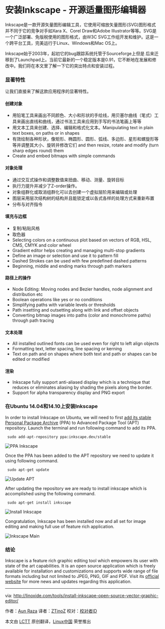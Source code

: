 安装Inkscape - 开源适量图形编辑器
================================================================================
Inkscape是一款开源矢量图形编辑工具，它使用可缩放矢量图形(SVG)图形格式并不同于它的竞争对手如Xara X、Corel Draw和Adobe Illustrator等等。SVG是一个广泛部署、免版税使用的图形格式，由W3C SVG工作组开发和维护。这是一个跨平台工具，完美运行于Linux、Windows和Mac OS上。

Inkscape始于2003年，起初它的bug跟踪系统托管于Sourceforge上但是 后来迁移到了Launchpad上。当前它最新的一个稳定版本是0.91，它不断地在发展和修改中。我们将在本文里了解一下它的突出特点和安装过程。

### 显著特性 ###

让我们直接来了解这款应用程序的显著特性。

#### 创建对象 ####

- 用铅笔工具来画出不同颜色、大小和形状的手绘线，用贝塞尔曲线（笔式）工具来画出直线和曲线，通过书法工具来应用到手写的书法笔画上等等
- 用文本工具来创建、选择、编辑和格式化文本。Manipulating text in plain text boxes, on paths or in shapes
- 有效绘制各种形状，像矩形、椭圆形、圆形、弧线、多边形、星形和螺旋形等等并调整其大小、旋转并修改它们 and then resize, rotate and modify (turn sharp edges round) them
- Create and embed bitmaps with simple commands

#### 对象处理 ####

- 通过交互式操作和调整数值来扭曲、移动、测量、旋转目标
- 执行力提升并减少了Z-order操作。
- 对象组群化或取消组群化可以去创建一个虚拟层阶用来编辑或处理
- 图层采用层次结构树的结构并且能锁定或以各式各样的处理方式来重新布置
- 分布与对齐指令

#### 填充与边框 ####

- 复制/粘贴风格
- 取色器
- Selecting colors on a continuous plot based on vectors of RGB, HSL, CMS, CMYK and color wheel
- Gradient editor helps creating and managing multi-stop gradients
- Define an image or selection and use it to pattern fill
- Dashed Strokes can be used with few predefined dashed patterns
- Beginning, middle and ending marks through path markers

#### 路径上的操作 ####

- Node Editing: Moving nodes and Bezier handles, node alignment and distribution etc
- Boolean operations like yes or no conditions
- Simplifying paths with variable levels or thresholds
- Path insetting and outsetting along with link and offset objects
- Converting bitmap images into paths (color and monochrome paths) through path tracing

#### 文本处理 ####

- All installed outlined fonts can be used even for right to left align objects
- Formatting text, letter spacing, line spacing or kerning
- Text on path and on shapes where both text and path or shapes can be edited or modified

#### 渲染 ####

- Inkscape fully support anti-aliased display which is a technique that reduces or eliminates aliasing by shading the pixels along the border.
- Support for alpha transparency display and PNG export

### 在Ubuntu 14.04和14.10上安装Inkscape ###

In order to install Inkscape on Ubuntu, we will need to first [add its stable Personal Package Archive][1] (PPA) to Advanced Package Tool (APT) repository. Launch the terminal and run following command to add its PPA.

     sudo add-apt-repository ppa:inkscape.dev/stable

![PPA Inkscape](http://blog.linoxide.com/wp-content/uploads/2015/03/PPA-Inkscape.png)

Once the PPA has been added to the APT repository we need to update it using following command.

     sudo apt-get update

![Update APT](http://blog.linoxide.com/wp-content/uploads/2015/03/Update-APT2.png)

After updating the repository we are ready to install inkscape which is accomplished using the following command.

     sudo apt-get install inkscape

![Install Inkscape](http://blog.linoxide.com/wp-content/uploads/2015/03/Install-Inkscape.png)

Congratulation, Inkscape has been installed now and all set for image editing and making full use of feature rich application.

![Inkscape Main](http://blog.linoxide.com/wp-content/uploads/2015/03/Inkscape-Main1.png)

### 结论 ###

Inkscape is a feature rich graphic editing tool which empowers its user with state of the art capabilities. It is an open source application which is freely available for installation and customizations and supports wide range of file formats including but not limited to JPEG, PNG, GIF and PDF. Visit its [official website][2] for more news and updates regarding this application.

--------------------------------------------------------------------------------

via: http://linoxide.com/tools/install-inkscape-open-source-vector-graphic-editor/

作者：[Aun Raza][a]
译者：[ZTinoZ](https://github.com/ZTinoZ)
校对：[校对者ID](https://github.com/校对者ID)

本文由 [LCTT](https://github.com/LCTT/TranslateProject) 原创翻译，[Linux中国](http://linux.cn/) 荣誉推出

[a]:http://linoxide.com/author/arunrz/
[1]:https://launchpad.net/~inkscape.dev/+archive/ubuntu/stable
[2]:https://inkscape.org/en/
